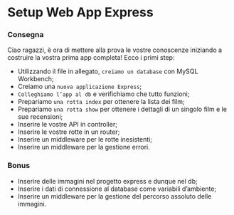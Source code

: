 # Setup Web App Express

### Consegna

Ciao ragazzi, è ora di mettere alla prova le vostre conoscenze iniziando a costruire la vostra prima app completa! Ecco i primi step:

- Utilizzando il file in allegato, `creiamo un database` con MySQL Workbench;
- Creiamo una `nuova applicazione Express`;
- `Colleghiamo l’app al db` e verifichiamo che tutto funzioni;
- Prepariamo `una rotta index` per ottenere la lista dei film;
- Prepariamo `una rotta show` per ottenere i dettagli di un singolo film e le sue recensioni;
- Inserire le vostre API in controller;
- Inserire le vostre rotte in un router;
- Inserire un middleware per le rotte inesistenti;
- Inserire un middleware per la gestione errori.

### Bonus

- Inserire delle immagini nel progetto express e dunque nel db;
- Inserire i dati di connessione al database come variabili d’ambiente;
- Inserire un middleware per la gestione del percorso assoluto delle immagini.
